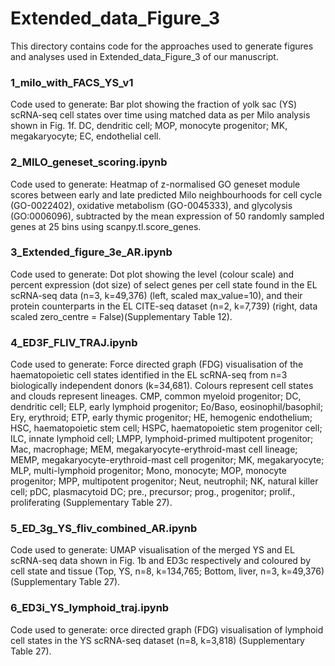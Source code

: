 # Extended_data_Figure_3

This directory contains code for the approaches used to generate figures and analyses used in Extended_data_Figure_3 of our manuscript. 

### 1_milo_with_FACS_YS_v1
Code used to generate: Bar plot showing the fraction of yolk sac (YS) scRNA-seq cell states over time using matched data as per Milo analysis shown in Fig. 1f. DC, dendritic cell; MOP, monocyte progenitor; MK, megakaryocyte; EC, endothelial cell.

### 2_MILO_geneset_scoring.ipynb
Code used to generate: Heatmap of z-normalised GO geneset module scores between early and late predicted Milo neighbourhoods for cell cycle (GO-0022402), oxidative metabolism (GO-0045333), and glycolysis (GO:0006096), subtracted by the mean expression of 50 randomly sampled genes at 25 bins using scanpy.tl.score_genes. 

### 3_Extended_figure_3e_AR.ipynb
Code used to generate: Dot plot showing the level (colour scale) and percent expression (dot size) of select genes per cell state found in the EL scRNA-seq data (n=3, k=49,376) (left, scaled max_value=10), and their protein counterparts in the EL CITE-seq dataset (n=2, k=7,739) (right, data scaled zero_centre = False)(Supplementary Table 12).

### 4_ED3F_FLIV_TRAJ.ipynb
Code used to generate: Force directed graph (FDG) visualisation of the haematopoietic cell states identified in the EL scRNA-seq from n=3 biologically independent donors (k=34,681). Colours represent cell states and clouds represent lineages. CMP, common myeloid progenitor; DC, dendritic cell; ELP, early lymphoid progenitor; Eo/Baso, eosinophil/basophil; Ery, erythroid; ETP, early thymic progenitor; HE, hemogenic endothelium; HSC, haematopoietic stem cell; HSPC, haematopoietic stem progenitor cell; ILC, innate lymphoid cell; LMPP, lymphoid-primed multipotent progenitor; Mac, macrophage; MEM, megakaryocyte-erythroid-mast cell lineage; MEMP, megakaryocyte-erythroid-mast cell progenitor; MK, megakaryocyte; MLP, multi-lymphoid progenitor; Mono, monocyte; MOP, monocyte progenitor; MPP, multipotent progenitor; Neut, neutrophil;  NK, natural killer cell; pDC, plasmacytoid DC; pre., precursor; prog., progenitor; prolif., proliferating (Supplementary Table 27).

### 5_ED_3g_YS_fliv_combined_AR.ipynb
Code used to generate: UMAP visualisation of the merged YS and EL scRNA-seq data shown in Fig. 1b and ED3c respectively and coloured by cell state and tissue (Top, YS, n=8, k=134,765; Bottom, liver, n=3, k=49,376) (Supplementary Table 27). 

### 6_ED3i_YS_lymphoid_traj.ipynb
Code used to generate: orce directed graph (FDG) visualisation of lymphoid cell states in the YS scRNA-seq dataset (n=8, k=3,818) (Supplementary Table 27).

